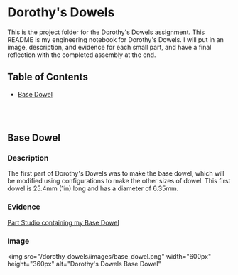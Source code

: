 # Dorothy's Dowels

This is the project folder for the Dorothy's Dowels assignment. This README is my engineering notebook for Dorothy's Dowels. I will put in an image, 
description, and evidence for each small part, and have a final reflection with the completed assembly at the end.

## Table of Contents
* [Base Dowel](#base-dowel)

<br>
<br>

## Base Dowel

### Description

The first part of Dorothy's Dowels was to make the base dowel, which will be modified using configurations to make the other sizes of dowel. This 
first dowel is 25.4mm (1in) long and has a diameter of 6.35mm.

### Evidence

[Part Studio containing my Base Dowel](https://cvilleschools.onshape.com/documents/c9ac82162a3090764a17b9b5/w/17425d9436da4db7fa621807/e/84e4209c7872dfdfe465c9ff)

### Image

<img src="/dorothy_dowels/images/base_dowel.png" width="600px" height="360px" alt="Dorothy's Dowels Base Dowel"

<br>
<br>
